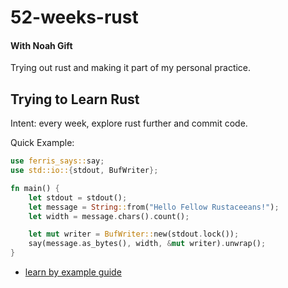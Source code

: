 # 52-weeks-rust
#### With Noah Gift
Trying out rust and making it part of my personal practice.

## Trying to Learn Rust

Intent: every week, explore rust further and commit code.

Quick Example:

```rust
use ferris_says::say;
use std::io::{stdout, BufWriter};

fn main() {
    let stdout = stdout();
    let message = String::from("Hello Fellow Rustaceeans!");
    let width = message.chars().count();

    let mut writer = BufWriter::new(stdout.lock());
    say(message.as_bytes(), width, &mut writer).unwrap();
}
```

* [learn by example guide](https://doc.rust-lang.org/stable/rust-by-example/)
